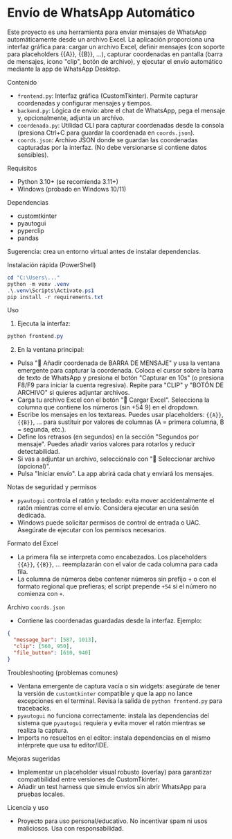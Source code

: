 # Envío de WhatsApp Automático

Este proyecto es una herramienta para enviar mensajes de WhatsApp automáticamente desde un archivo Excel. La aplicación proporciona una interfaz gráfica para: cargar un archivo Excel, definir mensajes (con soporte para placeholders {{A}}, {{B}}, ...), capturar coordenadas en pantalla (barra de mensajes, icono "clip", botón de archivo), y ejecutar el envío automático mediante la app de WhatsApp Desktop.

Contenido
- `frontend.py`: Interfaz gráfica (CustomTkinter). Permite capturar coordenadas y configurar mensajes y tiempos.
- `backend.py`: Lógica de envío: abre el chat de WhatsApp, pega el mensaje y, opcionalmente, adjunta un archivo.
- `coordenada.py`: Utilidad CLI para capturar coordenadas desde la consola (presiona Ctrl+C para guardar la coordenada en `coords.json`).
- `coords.json`: Archivo JSON donde se guardan las coordenadas capturadas por la interfaz. (No debe versionarse si contiene datos sensibles).

Requisitos
- Python 3.10+ (se recomienda 3.11+)
- Windows (probado en Windows 10/11)

Dependencias
- customtkinter
- pyautogui
- pyperclip
- pandas

Sugerencia: crea un entorno virtual antes de instalar dependencias.

Instalación rápida (PowerShell)

```powershell
cd "C:\Users\..."
python -m venv .venv
.\.venv\Scripts\Activate.ps1
pip install -r requirements.txt
```

Uso
1. Ejecuta la interfaz:

```powershell
python frontend.py
```

2. En la ventana principal:
- Pulsa "📍 Añadir coordenada de BARRA DE MENSAJE" y usa la ventana emergente para capturar la coordenada. Coloca el cursor sobre la barra de texto de WhatsApp y presiona el botón "Capturar en 10s" (o presiona F8/F9 para iniciar la cuenta regresiva). Repite para "CLIP" y "BOTÓN DE ARCHIVO" si quieres adjuntar archivos.
- Carga tu archivo Excel con el botón "📁 Cargar Excel". Selecciona la columna que contiene los números (sin +54 9) en el dropdown.
- Escribe los mensajes en los textareas. Puedes usar placeholders: `{{A}}`, `{{B}}`, ... para sustituir por valores de columnas (A = primera columna, B = segunda, etc.).
- Define los retrasos (en segundos) en la sección "Segundos por mensaje". Puedes añadir varios valores para rotarlos y reducir detectabilidad.
- Si vas a adjuntar un archivo, selecciónalo con "📌 Seleccionar archivo (opcional)".
- Pulsa "Iniciar envío". La app abrirá cada chat y enviará los mensajes.

Notas de seguridad y permisos
- `pyautogui` controla el ratón y teclado: evita mover accidentalmente el ratón mientras corre el envío. Considera ejecutar en una sesión dedicada.
- Windows puede solicitar permisos de control de entrada o UAC. Asegúrate de ejecutar con los permisos necesarios.

Formato del Excel
- La primera fila se interpreta como encabezados. Los placeholders `{{A}}`, `{{B}}`, ... reemplazarán con el valor de cada columna para cada fila.
- La columna de números debe contener números sin prefijo + o con el formato regional que prefieras; el script prepende `+54` si el número no comienza con `+`.

Archivo `coords.json`
- Contiene las coordenadas guardadas desde la interfaz. Ejemplo:

```json
{
  "message_bar": [587, 1013],
  "clip": [560, 950],
  "file_button": [610, 940]
}
```

Troubleshooting (problemas comunes)
- Ventana emergente de captura vacía o sin widgets: asegúrate de tener la versión de `customtkinter` compatible y que la app no lance excepciones en el terminal. Revisa la salida de `python frontend.py` para tracebacks.
- `pyautogui` no funciona correctamente: instala las dependencias del sistema que `pyautogui` requiera y evita mover el ratón mientras se realiza la captura.
- Imports no resueltos en el editor: instala dependencias en el mismo intérprete que usa tu editor/IDE.

Mejoras sugeridas
- Implementar un placeholder visual robusto (overlay) para garantizar compatibilidad entre versiones de CustomTkinter.
- Añadir un test harness que simule envíos sin abrir WhatsApp para pruebas locales.

Licencia y uso
- Proyecto para uso personal/educativo. No incentivar spam ni usos maliciosos. Usa con responsabilidad.